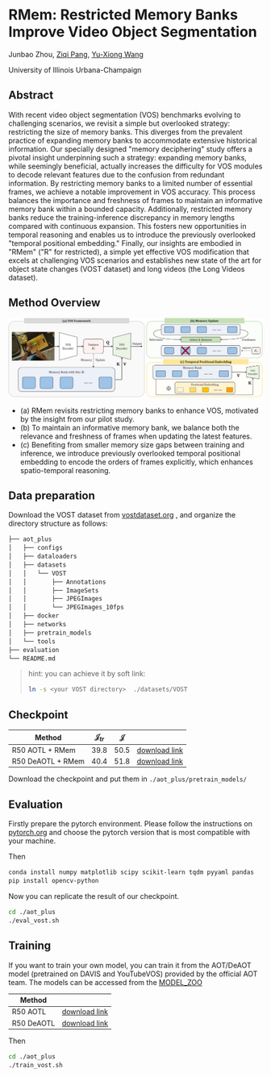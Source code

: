 # RMem: Restricted Memory Banks Improve Video Object Segmentation

Junbao Zhou, [Ziqi Pang](https://ziqipang.github.io/), [Yu-Xiong Wang](https://yxw.web.illinois.edu/)

University of Illinois Urbana-Champaign

## Abstract

With recent video object segmentation (VOS) benchmarks evolving to challenging scenarios, we revisit a simple but overlooked strategy: restricting the size of memory banks. This diverges from the prevalent practice of expanding memory banks to accommodate extensive historical information. Our specially designed "memory deciphering" study offers a pivotal insight underpinning such a strategy: expanding memory banks, while seemingly beneficial, actually increases the difficulty for VOS modules to decode relevant features due to the confusion from redundant information. By restricting memory banks to a limited number of essential frames, we achieve a notable improvement in VOS accuracy. This process balances the importance and freshness of frames to maintain an informative memory bank within a bounded capacity. Additionally, restricted memory banks reduce the training-inference discrepancy in memory lengths compared with continuous expansion. This fosters new opportunities in temporal reasoning and enables us to introduce the previously overlooked "temporal positional embedding." Finally, our insights are embodied in "RMem" ("R" for restricted), a simple yet effective VOS modification that excels at challenging VOS scenarios and establishes new state of the art for object state changes (VOST dataset) and long videos (the Long Videos dataset).

## Method Overview

![method](figures/method2.jpg)

- (a) RMem revisits restricting memory banks to enhance VOS, motivated by the insight from our pilot study.
- (b) To maintain an informative memory bank, we balance both the relevance and freshness of frames when updating the latest features.
- (c) Benefiting from smaller memory size gaps between training and inference, we introduce previously overlooked temporal positional embedding to encode the orders of frames explicitly, which enhances spatio-temporal reasoning. 

## Data preparation

Download the VOST dataset from [vostdataset.org](https://www.vostdataset.org/) , and organize the directory structure as follows:

```bash
├── aot_plus
│   ├── configs
│   ├── dataloaders
│   ├── datasets
│   │   └── VOST
│   │       ├── Annotations
│   │       ├── ImageSets
│   │       ├── JPEGImages
│   │       └── JPEGImages_10fps
│   ├── docker
│   ├── networks
│   ├── pretrain_models
│   └── tools
├── evaluation
└── README.md
```

> hint: you can achieve it by soft link:
> ```bash
> ln -s <your VOST directory>  ./datasets/VOST
> ```

## Checkpoint

| Method            | $\mathcal{J}_{tr}$ | $\mathcal{J}$ |                                  |
| ----------------- | ------------------ | ------------- | -------------------------------- |
| R50 AOTL + RMem   | 39.8               | 50.5          | [download link][aot-ckpt-link]   |
| R50 DeAOTL + RMem | 40.4               | 51.8          | [download link][deaot-ckpt-link] |

Download the checkpoint and put them in `./aot_plus/pretrain_models/`

[aot-ckpt-link]: https://drive.google.com/file/d/1_Wp-zXw2u9zIWRJLYCw-TGaVOKGFaVb_/view?usp=sharing
[deaot-ckpt-link]: https://drive.google.com/file/d/1jMqSOuF5t_W6U7UrKdaX6SH42GSnc78-/view?usp=sharing


## Evaluation

Firstly prepare the pytorch environment. Please follow the instructions on [pytorch.org](https://pytorch.org/) and choose the pytorch version that is most compatible with your machine.

Then
```bash
conda install numpy matplotlib scipy scikit-learn tqdm pyyaml pandas
pip install opencv-python
```

Now you can replicate the result of our checkpoint.
```bash
cd ./aot_plus
./eval_vost.sh
```

## Training

If you want to train your own model, you can train it from the AOT/DeAOT model (pretrained on DAVIS and YouTubeVOS) provided by the official AOT team. The models can be accessed from the [MODEL_ZOO](https://github.com/yoxu515/aot-benchmark/blob/main/MODEL_ZOO.md)

| Method     |                                  |
| ---------- | -------------------------------- |
| R50 AOTL   | [download link][r50-aot-link]   |
| R50 DeAOTL | [download link][r50-deaot-link] |

Then
```bash
cd ./aot_plus
./train_vost.sh
```

[r50-aot-link]: https://drive.google.com/file/d/1qJDYn3Ibpquu4ffYoQmVjg1YCbr2JQep/view?usp=sharing
[r50-deaot-link]: https://drive.google.com/file/d/1QoChMkTVxdYZ_eBlZhK2acq9KMQZccPJ/view?usp=sharing